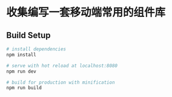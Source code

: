 # 收集编写一套移动端常用的组件库

>

## Build Setup

``` bash
# install dependencies
npm install

# serve with hot reload at localhost:8080
npm run dev

# build for production with minification
npm run build


